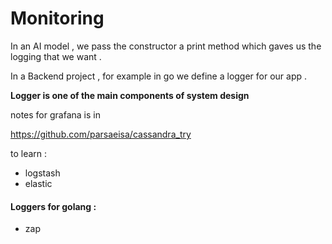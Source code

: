 # Monitoring

In an AI model , we pass the constructor a print method which gaves us the logging that we want .

In a Backend project , for example in go we define a logger for our app .



**Logger is one of the main components of system design**



notes for grafana is in

https://github.com/parsaeisa/cassandra_try

to learn :
* logstash
* elastic

#### Loggers for golang :
* zap
